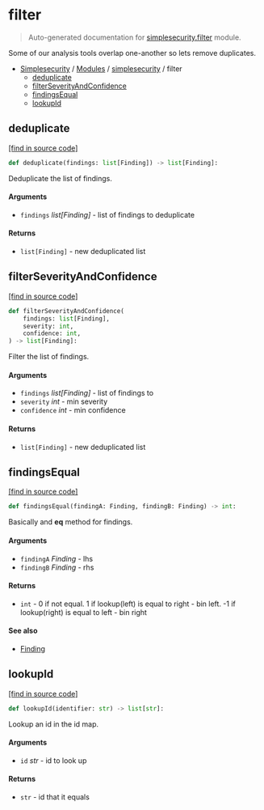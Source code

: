 # filter

> Auto-generated documentation for [simplesecurity.filter](../../simplesecurity/filter.py) module.

Some of our analysis tools overlap one-another so lets remove duplicates.

- [Simplesecurity](../README.md#simplesecurity-index) / [Modules](../README.md#simplesecurity-modules) / [simplesecurity](index.md#simplesecurity) / filter
    - [deduplicate](#deduplicate)
    - [filterSeverityAndConfidence](#filterseverityandconfidence)
    - [findingsEqual](#findingsequal)
    - [lookupId](#lookupid)

## deduplicate

[[find in source code]](../../simplesecurity/filter.py#L56)

```python
def deduplicate(findings: list[Finding]) -> list[Finding]:
```

Deduplicate the list of findings.

#### Arguments

- `findings` *list[Finding]* - list of findings to deduplicate

#### Returns

- `list[Finding]` - new deduplicated list

## filterSeverityAndConfidence

[[find in source code]](../../simplesecurity/filter.py#L76)

```python
def filterSeverityAndConfidence(
    findings: list[Finding],
    severity: int,
    confidence: int,
) -> list[Finding]:
```

Filter the list of findings.

#### Arguments

- `findings` *list[Finding]* - list of findings to
- `severity` *int* - min severity
- `confidence` *int* - min confidence

#### Returns

- `list[Finding]` - new deduplicated list

## findingsEqual

[[find in source code]](../../simplesecurity/filter.py#L36)

```python
def findingsEqual(findingA: Finding, findingB: Finding) -> int:
```

Basically and __eq__ method for findings.

#### Arguments

- `findingA` *Finding* - lhs
- `findingB` *Finding* - rhs

#### Returns

- `int` - 0 if not equal. 1 if lookup(left) is equal to right - bin left.
-1 if lookup(right) is equal to left - bin right

#### See also

- [Finding](types.md#finding)

## lookupId

[[find in source code]](../../simplesecurity/filter.py#L22)

```python
def lookupId(identifier: str) -> list[str]:
```

Lookup an id in the id map.

#### Arguments

- `id` *str* - id to look up

#### Returns

- `str` - id that it equals
